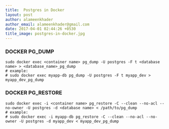 ```yaml
---
title:  Postgres in Docker
layout: post
author: alameenkhader
author_email: alameenkhader@gmail.com
date: 2017-04-01 02:44:26 +0530
title_image: postgres-in-docker.jpg
---
```


### DOCKER PG_DUMP

    sudo docker exec <container name> pg_dump -U postgres -F t <database name> > <database_name>_pg_dump
    # example:
    # sudo docker exec myapp-db pg_dump -U postgres -F t myapp_dev > myapp_dev_pg_dump

### DOCKER PG_RESTORE

    sudo docker exec -i <container name> pg_restore -C --clean --no-acl --no-owner -U postgres -d <database name> < /path/to/pg_dump
    # example:
    # sudo docker exec -i myapp-db pg_restore -C --clean --no-acl --no-owner -U postgres -d myapp_dev < myapp_dev_pg_dump
